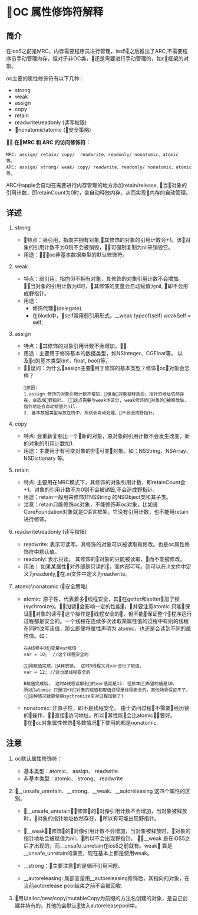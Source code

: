 # OC 属性修饰符解释

## 简介
在ios5之前是MRC，内存需要程序员进行管理，ios5之后推出了ARC,不需要程序员手动管理内存，但对于非OC类，还是需要进行手动管理的，如c框架的对象。

oc主要的属性修饰符有以下几种：
- strong
- weak
- assign
- copy
- retain
- readwrite\readonly (读写权限)
- nonatomic\atomic (安全策略)

** 在MRC 和 ARC 的访问修饰符：**
    
    MRC: assign/ retain/ copy/  readwrite、readonly/ nonatomic、atomic  等。
    ARC: assign/ strong/ weak/ copy/ readwrite、readonly/ nonatomic、atomic  等。


ARC中apple会自动在需要进行内存管理的地方添加retain/release, 当对象的引用计数，即retainCount为0时，会自动释放内存，从而实现内存的自动管理。


## 详述
1. strong
    - 特点：强引用，指向并拥有对象,其修饰的对象的引用计数会+1。该对象的引用计数不为0则不会被销毁，可强制复制为nil来销毁它。
    - 用途：oc非基本数据类型的默认修饰符。

2. weak
    - 特点：弱引用，指向但不拥有对象，其修饰的对象引用计数不会增加。 当对象的引用计数为0时，其修饰的变量会自动赋值为nil, 即不会形成野指针。
    - 用途：
        - 修饰代理(delegate). 
        - 在block中，self常用弱引用形式。__weak typeof(self) weakSelf = self;

3. assign
    - 特点：其修饰的对象引用计数不会增加。
    - 用途：主要用于修饰基本的数据类型，如NSInteger、CGFloat等， 以及c的基本类型(int，float, bool)等。
    - 疑问：为什么assign主要用于修饰的基本类型？修饰oc对象会怎样？
        ```
        原因: 
        1.assign 修饰的对象引用计数不增加，但当对象被释放后，指针的地址依然存在，会造成野指针。 这点需要与weak作区分, weak修饰的对象的被释放后，指针地址会自动赋值为nil.
        2. 基本数据类型存放在栈中，系统会自动处理，不会造成野指针。
        ```

4. copy
    - 特点: 会重新复制出一个新的对象，原对象的引用计数不会发生改变，新的对象的引用计数加1.
    - 用途：主要用于有可变对象的非可变对象。如：NSString、NSArray、NSDictionary 等。
    

5. retain
    - 特点: 主要用在MRC模式下，其修饰的对象引用计数，即retainCount会+1。对象的引用计数不为0则不会被销毁,不会造成野指针。
    - 用途：retain一般用来修饰非NSString 的NSObject类和其子类。
    - 注意：retain只能修饰oc对象，不能修饰非oc对象，比如说CoreFoundation对象就是C语言框架，它没有引用计数，也不能用retain进行修饰。
     

6. readwrite\readonly (读写权限)
   - readwrite: 表示可读写。其修饰的对象可以被读取和修改。也是oc属性修饰符中默认值。
   - readonly: 表示只读。 其修饰的对象的只能被读取，而不能被修改。
   - 用法： 如果某属性对外部是只读的，而内部可写。则可以在.h文件中定义为readonly,在.m文件中定义为readwrite。

7. atomic\nonatomic (安全策略)
   - atomic: 原子性，代表着多线程安全，其在getter和setter加了锁(sychronize)。加锁会影响一定的性能，并要注意atomic 只能保证对象的读写这个操作是线程安全的，但不能保证整个程序运行过程都是安全的。一个线程在连续多次读取某属性值的过程中有别的线程在同时改写该值，那么即便将属性声明为 atomic，也还是会读到不同的属性值。如：
        ```
        在A线程中对变量var赋值
        var = 10;  //这个线程安全的
        
        刚赋值完成，A释放锁。 这时B线程又对var进行了赋值，
        var = 12; //这也是线程安全的

        B赋值完成后， 这时A线程读取到的var值就是12. 但原本希望的值是10。
        所以atomic 只是针对对象的赋值和取值过程是线程安全的，其他场景保证不了。(这种情况就要使用sychronize来对过程加锁了)

        ```

   - nonatomic: 非原子性，即不是线程安全。 由于访问过程不需要经历锁的操作，直接访问地址。所以其性能会比atomic要好。 在oc对象属性修饰多数情况下使用的都是nonatomic.


## 注意
1. oc默认属性修饰符：
    - 基本类型：atomic、 assign、 readwrite
    - 非基本类型：atomic、 strong、 readwrite

2. __unsafe_unretain、__strong、__weak、__autoreleasing 这四个属性的区别。

    -  __unsafe_unretain：修饰的对像引用计数不会增加，当对象被释放时，对象的指针地址依然存在，所以有可能出现野指针。

    -  __weak：修饰的对像引用计数不会增加，当对象被释放时，对象的指针地址会被赋值为nil，所以不会出现野指针。 __weak 是在iOS5之后才出现的，而__unsafe_unretain在ios5之前就有。weak 算是__unsafe_unretain的演变，现在基本上都是使用weak。

    - __strong：主要注意的是循环引用问题。

    -  __autoreleasing: 局部变量用__autoreleasing修饰后，其指向的对象，在当前autorelease pool结束之前不会被回收.

3. 用以alloc/new/copy/mutableCopy为前缀的方法名创建的对象，是自己创建并持有的。其他的会默认放入autoreleasepool中。


 [1]: https://www.jianshu.com/p/3cbc79424fb8
 [2]: https://www.jianshu.com/p/ec2c854b2efd









